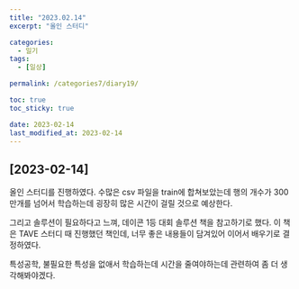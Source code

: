 ```yaml
---
title: "2023.02.14"
excerpt: "올인 스터디"

categories:
  - 일기
tags:
  - [일상]

permalink: /categories7/diary19/

toc: true
toc_sticky: true

date: 2023-02-14
last_modified_at: 2023-02-14
---
```


## [2023-02-14]

올인 스터디를 진행하였다. 수많은 csv 파일을 train에 합쳐보았는데 행의 개수가 300만개를 넘어서 학습하는데 굉장히 많은 시간이 걸릴 것으로 예상한다.


그리고 솔루션이 필요하다고 느껴, 데이콘 1등 대회 솔루션 책을 참고하기로 했다. 이 책은 TAVE 스터디 때 진행했던 책인데, 너무 좋은 내용들이 담겨있어 이어서 배우기로 결정하였다.

특성공학, 불필요한 특성을 없애서 학습하는데 시간을 줄여야하는데 관련하여 좀 더 생각해봐야겠다. 